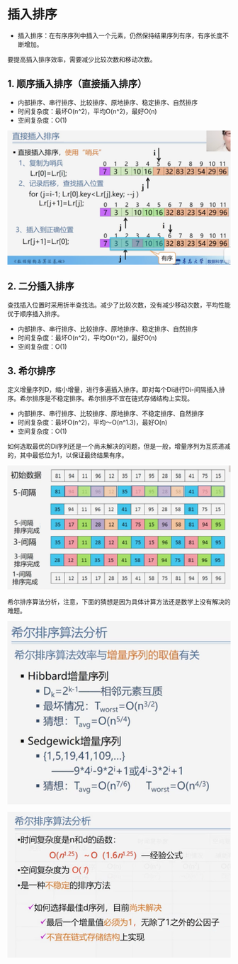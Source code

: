 ﻿# 插入排序

* 插入排序：在有序序列中插入一个元素，仍然保持结果序列有序，有序长度不断增加。

要提高插入排序效率，需要减少比较次数和移动次数。

## 1. 顺序插入排序（直接插入排序） ##

* 内部排序、串行排序、比较排序、原地排序、稳定排序、自然排序
* 时间复杂度：最坏O(n^2)，平均O(n^2)，最好O(n)
* 空间复杂度：O(1)

![](https://raw.githubusercontent.com/yixy4app/images/picgo/202209122025068.png)

## 2. 二分插入排序 ##

查找插入位置时采用折半查找法。减少了比较次数，没有减少移动次数，平均性能优于顺序插入排序。

* 内部排序、串行排序、比较排序、原地排序、稳定排序、自然排序
* 时间复杂度：最坏O(n^2)，平均O(n^2)，最好O(n)
* 空间复杂度：O(1)

## 3. 希尔排序 ##

定义增量序列D，缩小增量，进行多遍插入排序。即对每个Di进行Di-间隔插入排序。希尔排序是不稳定排序。希尔排序不宜在链式存储结构上实现。

* 内部排序、串行排序、比较排序、原地排序、不稳定排序、自然排序
* 时间复杂度：最坏O(n^2)，平均～O(n^1.3)，最好O(n)
* 空间复杂度：O(1)

如何选取最优的Di序列还是一个尚未解决的问题，但是一般，增量序列为互质递减的，其中最低位为1，以保证最终结果有序。

![](https://raw.githubusercontent.com/yixy4app/images/picgo/202209122025646.jpg)

希尔排序算法分析，注意，下面的猜想是因为具体计算方法还是数学上没有解决的难题。

![](https://raw.githubusercontent.com/yixy4app/images/picgo/202209122025335.jpg)

![](https://raw.githubusercontent.com/yixy4app/images/picgo/202209122026278.jpg)
